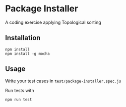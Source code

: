# Package Installer

A coding exercise applying Topological sorting

## Installation

```
npm install
npm install -g mocha
```

## Usage

Write your test cases in `test/package-installer.spec.js`

Run tests with
```
npm run test
```
